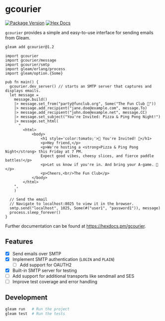 # gcourier

[![Package Version](https://img.shields.io/hexpm/v/gcourier)](https://hex.pm/packages/gcourier)
[![Hex Docs](https://img.shields.io/badge/hex-docs-ffaff3)](https://hexdocs.pm/gcourier/)

`gcourier` provides a simple and easy-to-use interface for sending emails from Gleam.

```sh
gleam add gcourier@1.2
```

```gleam
import gcourier
import gcourier/message
import gcourier/smtp
import gleam/erlang/process
import gleam/option.{Some}

pub fn main() {
  gcourier.dev_server() // starts an SMTP server that captures and displays emails.
  let message =
    message.build()
    |> message.set_from("party@funclub.org", Some("The Fun Club 🎉"))
    |> message.add_recipient("jane.doe@example.com", message.To)
    |> message.add_recipient("john.doe@example.net", message.CC)
    |> message.set_subject("You're Invited: Pizza & Ping Pong Night!")
    |> message.set_html(
      "
        <html>
            <body>
                <h1 style='color:tomato;'>🎈 You're Invited! 🎈</h1>
                <p>Hey friend,</p>
                <p>We're hosting a <strong>Pizza & Ping Pong Night</strong> this Friday at 7 PM. 
                Expect good vibes, cheesy slices, and fierce paddle battles!</p>
                <p>Let us know if you're in. And bring your A-game. 🏓</p>
                <p>Cheers,<br/>The Fun Club</p>
            </body>
        </html>
    ",
    )

  // Send the email
  // Navigate to localhost:8025 to view it in the browser.
  smtp.send("localhost", 1025, Some(#("user1", "password1")), message)
  process.sleep_forever()
}
```

Further documentation can be found at <https://hexdocs.pm/gcourier>.

## Features

- [x] Send emails over SMTP
- [x] Implement SMTP authentication (`LOGIN` and `PLAIN`)
  - [ ] Add support for OAUTH2
- [x] Built-in SMTP server for testing
- [ ] Add support for additional transports like sendmail and SES
- [ ] Improve test coverage and error handling

## Development

```sh
gleam run   # Run the project
gleam test  # Run the tests
```
